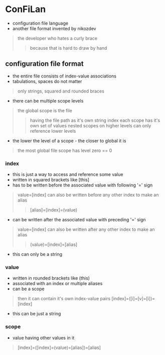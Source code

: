 # ConFiLan
- configuration file language
- another file format invented by nikozdev
> the developer who hates a curly brace
> > because that is hard to draw by hand
## configuration file format
- the entire file consists of index-value associations
- tabulations, spaces do not matter
> only strings, squared and rounded braces
- there can be multiple scope levels
> the global scope is the file
> > having the file path as it's own string index
> each scope has it's own set of values
> > nested scopes on higher levels can only reference lower levels
- the lower the level of a scope - the closer to global it is
> the most global file scope has level zero == 0
### index
- this is just a way to access and reference some value
- written in squared brackets like \[this\]
- has to be written before the associated value with following '=' sign
> value=\[index\]
> can also be written before any other index to make an alias
> > \[alias\]=\[index\]=\(value\)
- can be written after the associated value with preceding '=' sign
> value=\[index\]
> can also be written after any other index to make an alias
> > \(value\)=\[index\]=\[alias\]
- this can only be a string
### value
- written in rounded brackets like \(this\)
- associated with an index or multiple aliases
- can be a scope
> then it can contain it's own index-value pairs
> \[index\]=\(\[i\]=\[v\]=\[i\]\)=\[index\]
- this can be just a string
### scope
- value having other values in it
> \[index\]=\(\[index\]=\(value\)=\[alias\]\)=\[alias\]
